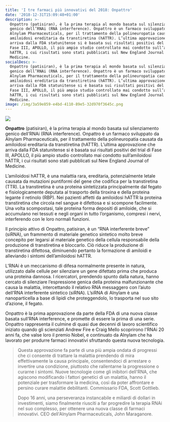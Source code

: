 ```yaml
---
title: 'I tre farmaci più innovativi del 2018: Onpattro'
date: '2018-12-31T15:09:48+01:00'
description: >-
  Onpattro (patisiran), è la prima terapia al mondo basata sul silenziamento
  genico dell’RNAi (RNA interference). Onpattro è un farmaco sviluppato da
  Alnylam Pharmaceuticals, per il trattamento della polineuropatia causata da
  amiloidosi ereditaria da transtiretina (hATTR). L’ultima approvazione che
  arriva dalla FDA statunitense si è basata sui risultati positivi del trial di
  Fase III, APOLLO, il più ampio studio controllato mai condotto sull’amiloidosi
  hATTR, i cui risultati sono stati pubblicati sul New England Journal of
  Medicine. 
socialDesc: >-
  Onpattro (patisiran), è la prima terapia al mondo basata sul silenziamento
  genico dell’RNAi (RNA interference). Onpattro è un farmaco sviluppato da
  Alnylam Pharmaceuticals, per il trattamento della polineuropatia causata da
  amiloidosi ereditaria da transtiretina (hATTR). L’ultima approvazione che
  arriva dalla FDA statunitense si è basata sui risultati positivi del trial di
  Fase III, APOLLO, il più ampio studio controllato mai condotto sull’amiloidosi
  hATTR, i cui risultati sono stati pubblicati sul New England Journal of
  Medicine. 
image: /img/3a59e859-e4bd-4110-89e5-32d970f3645c.png
---
```

![](/img/3a59e859-e4bd-4110-89e5-32d970f3645c.png)

**Onpattro** (patisiran), è la prima terapia al mondo basata sul silenziamento genico dell’RNAi (RNA interference). Onpattro è un farmaco sviluppato da Alnylam Pharmaceuticals, per il trattamento della polineuropatia causata da amiloidosi ereditaria da transtiretina (hATTR). L’ultima approvazione che arriva dalla FDA statunitense si è basata sui risultati positivi del trial di Fase III, APOLLO, il più ampio studio controllato mai condotto sull’amiloidosi hATTR, i cui risultati sono stati pubblicati sul New England Journal of Medicine. 

L’amiloidosi hATTR, è una malattia rara, ereditaria, potenzialmente letale causata da mutazioni puntiformi del gene che codifica per la transtiretina (TTR). La transtiretina è una proteina sintetizzata principalmente dal fegato e fisiologicamente deputata al trasporto della tiroxina e della proteina legante il retinolo (RBP). Nei pazienti affetti da amiloidosi hATTR la proteina transtiretina che circola nel sangue è difettosa e si scompone facilmente. Una volta scompostasi, tale proteina forma depositi di amiloide, che si accumulano nei tessuti e negli organi in tutto l’organismo, compresi i nervi, interferendo con le loro normali funzioni.

Il principio attivo di Onpattro, patisiran, è un “RNA interferente breve” (siRNA), un frammento di materiale genetico sintetico molto breve concepito per legarsi al materiale genetico della cellula responsabile della produzione di transtiretina e bloccarlo. Ciò riduce la produzione di transtiretina difettosa, diminuendo pertanto la formazione di amiloidi e alleviando i sintomi dell’amiloidosi hATTR.

L’RNAi è un meccanismo di difesa normalmente presente in natura, utilizzato dalle cellule per silenziare un gene difettato prima che produca una proteina dannosa. I ricercatori, prendendo spunto dalla natura, hanno cercato di silenziare l’espressione genica della proteina malfunzionante che causa la malattia, intercettando il relativo RNA messaggero con l’aiuto dell’RNA interferente sintetico (siRNA). L’siRNA di Alnylam è una nanoparticella a base di lipidi che proteggendolo, lo trasporta nel suo sito d’azione, il fegato.

Onpattro è la prima approvazione da parte della FDA di una nuova classe basata sull’RNA interference, e promette di essere la prima di una serie. Onpattro rappresenta il culmine di quasi due decenni di lavoro scientifico iniziato quando gli scienziati Andrew Fire e Craig Mello scoprirono l'RNAi 20 anni fa, che valse loro il premio Nobel, e continuato da Alnylam che ha lavorato per produrre farmaci innovativi sfruttando questa nuova tecnologia.

> Questa approvazione fa parte di una più ampia ondata di progressi che ci consente di trattare la malattia prendendo di mira effettivamente la causa principale, consentendoci di arrestare o invertire una condizione, piuttosto che rallentarne la progressione o curarne i sintomi. Nuove tecnologie come gli inibitori dell'RNA, che agiscono modificando i fattori genetici di un malattia, hanno il potenziale per trasformare la medicina, così da poter affrontare e persino curare malattie debilitanti. Commissario FDA, Scott Gottlieb.
>
> Dopo 16 anni, una perseveranza instancabile e miliardi di dollari in investimenti, siamo finalmente riusciti a far progredire la terapia RNAi nel suo complesso, per ottenere una nuova classe di farmaci innovativi. CEO dell'Alnylam Pharmaceuticals, John Maraganore.
